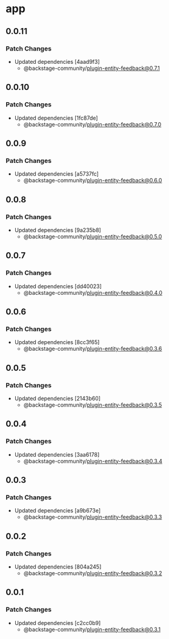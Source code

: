 # app

## 0.0.11

### Patch Changes

- Updated dependencies [4aad9f3]
  - @backstage-community/plugin-entity-feedback@0.7.1

## 0.0.10

### Patch Changes

- Updated dependencies [1fc87de]
  - @backstage-community/plugin-entity-feedback@0.7.0

## 0.0.9

### Patch Changes

- Updated dependencies [a5737fc]
  - @backstage-community/plugin-entity-feedback@0.6.0

## 0.0.8

### Patch Changes

- Updated dependencies [9a235b8]
  - @backstage-community/plugin-entity-feedback@0.5.0

## 0.0.7

### Patch Changes

- Updated dependencies [dd40023]
  - @backstage-community/plugin-entity-feedback@0.4.0

## 0.0.6

### Patch Changes

- Updated dependencies [8cc3f65]
  - @backstage-community/plugin-entity-feedback@0.3.6

## 0.0.5

### Patch Changes

- Updated dependencies [2143b60]
  - @backstage-community/plugin-entity-feedback@0.3.5

## 0.0.4

### Patch Changes

- Updated dependencies [3aa6178]
  - @backstage-community/plugin-entity-feedback@0.3.4

## 0.0.3

### Patch Changes

- Updated dependencies [a9b673e]
  - @backstage-community/plugin-entity-feedback@0.3.3

## 0.0.2

### Patch Changes

- Updated dependencies [804a245]
  - @backstage-community/plugin-entity-feedback@0.3.2

## 0.0.1

### Patch Changes

- Updated dependencies [c2cc0b9]
  - @backstage-community/plugin-entity-feedback@0.3.1
